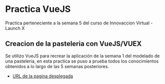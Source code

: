 
# Practica VueJS
Practica perteneciente a la semana 5 del curso de Innovaccion Virtual - Launch X

## Creacion de la pasteleria con VueJS/VUEX
Se utilizo VueJS para recrear la aplicación de la semana 1 del modelado de una pasteleria, en esta practica se puso a prueba todos los conocimientos obtenidos a lo largo de las 5 semanas posteriores.

- [URL de la pagina desplegada](https://christiansanginez.github.io/PracticaVueJS/)
